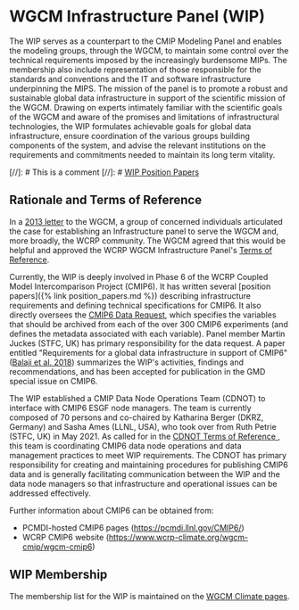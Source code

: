 # WGCM Infrastructure Panel (WIP)

The WIP serves as a counterpart to the CMIP Modeling Panel and enables the modeling groups, through the WGCM, to maintain some control over the technical requirements imposed by the increasingly burdensome MIPs. The membership also include representation of those responsible for the standards and conventions and the IT and software infrastructure underpinning the MIPS. The mission of the panel is to promote a robust and sustainable global data infrastructure in support of the scientific mission of the WGCM. Drawing on experts intimately familiar with the scientific goals of the WGCM and aware of the promises and limitations of infrastructural technologies, the WIP formulates achievable goals for global data infrastructure, ensure coordination of the various groups building components of the system, and advise the relevant institutions on the requirements and commitments needed to maintain its long term vitality.

[//]: # This is a comment
[//]: # [WIP Position Papers](position_papers.md)

## Rationale and Terms of Reference

In a <a href="Papers/standards-governance.pdf" rel="nofollow">2013 letter</a> to the WGCM, a group of concerned individuals articulated the case for establishing an Infrastructure panel to serve the WGCM and, more broadly, the WCRP community. The WGCM agreed that this would be helpful and approved the WCRP WGCM Infrastructure Panel&apos;s  <a href="Papers/WIP_Terms_of_Reference.pdf" rel="nofollow">Terms of Reference</a>.

Currently, the WIP is deeply involved in Phase 6 of the WCRP Coupled Model Intercomparison Project (CMIP6).
It has written several [position papers]({% link position_papers.md %}) describing infrastructure requirements and defining technical specifications for CMIP6.
It also directly oversees the <a href="https://github.com/cmip6dr/Data_Request_Home" rel="nofollow">CMIP6 Data Request</a>, which specifies the variables that should be archived from each of the over 300 CMIP6 experiments (and defines the metadata associated with each variable).
Panel member Martin Juckes (STFC, UK) has primary responsibility for the data request. 
A paper entitled "Requirements for a global data infrastructure in support of CMIP6" (<a href="https://gmd.copernicus.org/articles/11/3659/2018/gmd-11-3659-2018.html" rel="nofollow">Balaji et al. 2018</a>) summarizes the WIP&apos;s activities, findings and recommendations, and has been accepted for publication in the GMD special issue on CMIP6.

The WIP established a CMIP Data Node Operations Team (CDNOT) to interface with CMIP6 ESGF node managers.
The team is currently composed of 70 persons and co-chaired by Katharina Berger (DKRZ, Germany) and Sasha Ames (LLNL, USA), who took over from Ruth Petrie (STFC, UK) in May 2021.
As called for in the <a href="Papers/CDNOT_Terms_of_Reference.pdf" rel="nofollow">CDNOT Terms of Reference </a>, this team is  coordinating CMIP6 data node operations and data management practices to meet WIP requirements.
The CDNOT has primary responsibility for creating and maintaining procedures for publishing CMIP6 data and is generally facilitating communication between the WIP and the data node managers so that infrastructure and operational issues can be addressed effectively.

Further information about CMIP6 can be obtained from:
 * PCMDI-hosted CMIP6 pages (<a href="https://pcmdi.llnl.gov/CMIP6/" rel="nofollow">https://pcmdi.llnl.gov/CMIP6/</a>)
 * WCRP CMIP6 website (<a href="https://www.wcrp-climate.org/wgcm-cmip/wgcm-cmip6" rel="nofollow">https://www.wcrp-climate.org/wgcm-cmip/wgcm-cmip6</a>)

## WIP Membership  

The membership list for the WIP is maintained on the <a href="https://www.wcrp-climate.org/wgcm-cmip/wip">WGCM Climate pages</a>.
